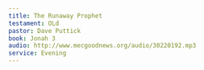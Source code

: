 ```yaml
---
title: The Runaway Prophet
testament: OLd
pastor: Dave Puttick
book: Jonah 3
audio: http://www.mecgoodnews.org/audio/30220192.mp3
service: Evening
---
```

